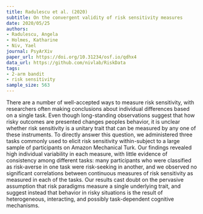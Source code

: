 ```yaml
---
title: Radulescu et al. (2020)
subtitle: On the convergent validity of risk sensitivity measures
date: 2020/05/25
authors:
- Radulescu, Angela
- Holmes, Katharine
- Niv, Yael
journal: PsyArXiv
paper_url: https://doi.org/10.31234/osf.io/qdhx4
data_url: https://github.com/nivlab/RiskData
tags:
- 2-arm bandit
- risk sensitivity
sample_size: 563
---
```


There are a number of well-accepted ways to measure risk sensitivity, with researchers often making conclusions about individual differences based on a single task. Even though long-standing observations suggest that how risky outcomes are presented changes peoples behavior, it is unclear whether risk sensitivity is a unitary trait that can be measured by any one of these instruments. To directly answer this question, we administered three tasks commonly used to elicit risk sensitivity within-subject to a large sample of participants on Amazon Mechanical Turk. Our findings revealed high individual variability in each measure, with little evidence of consistency among different tasks: many participants who were classified as risk-averse in one task were risk-seeking in another, and we observed no significant correlations between continuous measures of risk sensitivity as measured in each of the tasks. Our results cast doubt on the pervasive assumption that risk paradigms measure a single underlying trait, and suggest instead that behavior in risky situations is the result of heterogeneous, interacting, and possibly task-dependent cognitive mechanisms.
